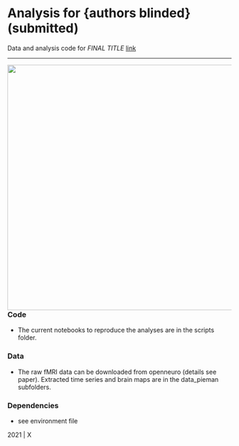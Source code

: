 Analysis for {authors blinded} (submitted)
=============================================

Data and analysis code for  *FINAL TITLE* [link](http://www.todo.pdf)


***

<img align="right" width=550px src=data_notthefall/explainer_fig.png> 



### Code

-   The current notebooks to reproduce the analyses are in the scripts folder.


### Data

-   The raw fMRI data can be downloaded from openneuro (details see paper). Extracted time series and brain maps are in the data_pieman subfolders.

### Dependencies

-   see environment file


2021 | X
